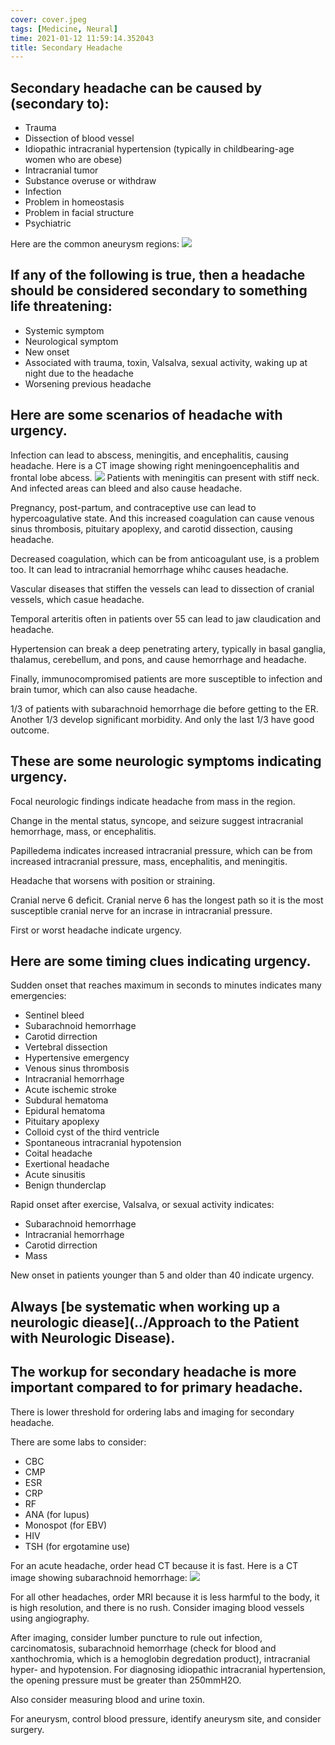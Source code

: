 ```yaml
---
cover: cover.jpeg
tags: [Medicine, Neural]
time: 2021-01-12 11:59:14.352043
title: Secondary Headache
---
```


## Secondary headache can be caused by (secondary to):

- Trauma
- Dissection of blood vessel
- Idiopathic intracranial hypertension (typically in childbearing-age women who are obese)
- Intracranial tumor
- Substance overuse or withdraw
- Infection
- Problem in homeostasis
- Problem in facial structure
- Psychiatric

Here are the common aneurysm regions:
![](image/aneurysm.png)

## If any of the following is true, then a headache should be considered secondary to something life threatening:

- Systemic symptom
- Neurological symptom
- New onset
- Associated with trauma, toxin, Valsalva, sexual activity, waking up at night due to the headache
- Worsening previous headache

## Here are some scenarios of headache with urgency.

Infection can lead to abscess, meningitis, and encephalitis, causing headache.
Here is a CT image showing right meningoencephalitis and frontal lobe abcess.
![](image/sah.png)
Patients with meningitis can present with stiff neck.
And infected areas can bleed and also cause headache.

Pregnancy, post-partum, and contraceptive use can lead to hypercoagulative state.
And this increased coagulation can cause venous sinus thrombosis, pituitary apoplexy, and carotid dissection, causing headache.

Decreased coagulation, which can be from anticoagulant use, is a problem too.
It can lead to intracranial hemorrhage whihc causes headache.

Vascular diseases that stiffen the vessels can lead to dissection of cranial vessels, which casue headache.

Temporal arteritis often in patients over 55 can lead to jaw claudication and headache.

Hypertension can break a deep penetrating artery, typically in basal ganglia, thalamus, cerebellum, and pons, and cause hemorrhage and headache.

Finally, immunocompromised patients are more susceptible to infection and brain tumor, which can also cause headache.

1/3 of patients with subarachnoid hemorrhage die before getting to the ER.
Another 1/3 develop significant morbidity.
And only the last 1/3 have good outcome.

## These are some neurologic symptoms indicating urgency.

Focal neurologic findings indicate headache from mass in the region.

Change in the mental status, syncope, and seizure suggest intracranial hemorrhage, mass, or encephalitis.

Papilledema indicates increased intracranial pressure, which can be from increased intracranial pressure, mass, encephalitis, and meningitis.

Headache that worsens with position or straining.

Cranial nerve 6 deficit.
Cranial nerve 6 has the longest path so it is the most susceptible cranial nerve for an incrase in intracranial pressure.

First or worst headache indicate urgency.

## Here are some timing clues indicating urgency.

Sudden onset that reaches maximum in seconds to minutes indicates many emergencies:

- Sentinel bleed
- Subarachnoid hemorrhage
- Carotid dirrection
- Vertebral dissection
- Hypertensive emergency
- Venous sinus thrombosis
- Intracranial hemorrhage
- Acute ischemic stroke
- Subdural hematoma
- Epidural hematoma
- Pituitary apoplexy
- Colloid cyst of the third ventricle
- Spontaneous intracranial hypotension
- Coital headache
- Exertional headache
- Acute sinusitis
- Benign thunderclap

Rapid onset after exercise, Valsalva, or sexual activity indicates:

- Subarachnoid hemorrhage
- Intracranial hemorrhage
- Carotid dirrection
- Mass

New onset in patients younger than 5 and older than 40 indicate urgency.

## Always [be systematic when working up a neurologic diease](../Approach to the Patient with Neurologic Disease).

## The workup for secondary headache is more important compared to for primary headache.

There is lower threshold for ordering labs and imaging for secondary headache.

There are some labs to consider:

- CBC
- CMP
- ESR
- CRP
- RF
- ANA (for lupus)
- Monospot (for EBV)
- HIV
- TSH (for ergotamine use)

For an acute headache, order head CT because it is fast.
Here is a CT image showing subarachnoid hemorrhage:
![](image/ct.png)

For all other headaches, order MRI because it is less harmful to the body, it is high resolution, and there is no rush.
Consider imaging blood vessels using angiography.

After imaging, consider lumber puncture to rule out infection, carcinomatosis, subarachnoid hemorrhage (check for blood and xanthochromia, which is a hemoglobin degredation product), intracranial hyper- and hypotension.
For diagnosing idiopathic intracranial hypertension, the opening pressure must be greater than 250mmH2O.

Also consider measuring blood and urine toxin.

For aneurysm, control blood pressure, identify aneurysm site, and consider surgery.
